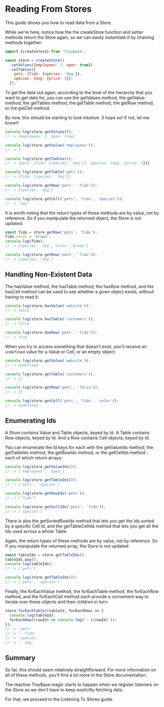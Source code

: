 # Reading From Stores

This guide shows you how to read data from a Store.

While we're here, notice how the the createStore function and setter methods
return the Store again, so we can easily instantiate it by chaining methods
together:

```js
import {createStore} from 'tinybase';

const store = createStore()
  .setValues({employees: 3, open: true})
  .setTables({
    pets: {fido: {species: 'dog'}},
    species: {dog: {price: 5}},
  });
```

To get the data out again, according to the level of the hierarchy that you want
to get data for, you can use the getValues method, the getValue method, the
getTables method, the getTable method, the getRow method, or the getCell method.

By now, this should be starting to look intuitive. (I hope so! If not, let me
know!)

```js
console.log(store.getValues());
// -> {employees: 3, open: true}

console.log(store.getValue('employees'));
// -> 3

console.log(store.getTables());
// -> {pets: {fido: {species: 'dog'}}, species: {dog: {price: 5}}}

console.log(store.getTable('pets'));
// -> {fido: {species: 'dog'}}

console.log(store.getRow('pets', 'fido'));
// -> {species: 'dog'}

console.log(store.getCell('pets', 'fido', 'species'));
// -> 'dog'
```

It is worth noting that the return types of these methods are by value, not by
reference. So if you manipulate the returned object, the Store is not updated:

```js
const fido = store.getRow('pets', 'fido');
fido.color = 'brown';
console.log(fido);
// -> {species: 'dog', color: 'brown'}

console.log(store.getRow('pets', 'fido'));
// -> {species: 'dog'}
```

## Handling Non-Existent Data

The hasValue method, the hasTable method, the hasRow method, and the hasCell
method can be used to see whether a given object exists, without having to read
it:

```js
console.log(store.hasValue('website'));
// -> false

console.log(store.hasTable('customers'));
// -> false

console.log(store.hasRow('pets', 'fido'));
// -> true
```

When you try to access something that doesn't exist, you'll receive an
`undefined` value for a Value or Cell, or an empty object:

```js
console.log(store.getValue('website'));
// -> undefined

console.log(store.getTable('customers'));
// -> {}

console.log(store.getRow('pets', 'felix'));
// -> {}

console.log(store.getCell('pets', 'fido', 'color'));
// -> undefined
```

## Enumerating Ids

A Store contains Value and Table objects, keyed by Id. A Table contains Row
objects, keyed by Id. And a Row contains Cell objects, keyed by Id.

You can enumerate the Id keys for each with the getValueIds method, the
getTableIds method, the getRowIds method, or the getCellIds method - each of
which return arrays:

```js
console.log(store.getValueIds());
// -> ['employees', 'open']

console.log(store.getTableIds());
// -> ['pets', 'species']

console.log(store.getRowIds('pets'));
// -> ['fido']

console.log(store.getCellIds('pets', 'fido'));
// -> ['species']
```

There is also the getSortedRowIds method that lets you get the Ids sorted by a
specific Cell Id, and the getTableCellIds method that lets you get all the Ids
used across a whole Table.

Again, the return types of these methods are by value, not by reference. So if
you manipulate the returned array, the Store is not updated:

```js
const tableIds = store.getTableIds();
tableIds.pop();
console.log(tableIds);
// -> ['pets']

console.log(store.getTableIds());
// -> ['pets', 'species']
```

Finally, the forEachValue method, the forEachTable method, the forEachRow
method, and the forEachCell method each provide a convenient way to iterate over
these objects and their children in turn:

```js
store.forEachTable((tableId, forEachRow) => {
  console.log(tableId);
  forEachRow((rowId) => console.log(`- ${rowId}`));
});
// -> 'pets'
// -> '- fido'
// -> 'species'
// -> '- dog'
```

## Summary

So far, this should seem relatively straightforward. For more information on all
of these methods, you'll find a lot more in the Store documentation.

The reactive TinyBase magic starts to happen when we register listeners on the
Store so we don't have to keep explicitly fetching data.

For that, we proceed to the Listening To Stores guide.
